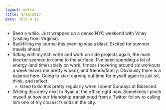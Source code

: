 ```yaml
---
layout: entry
title: 4/16/2017
date: 2017-4-16
---
```


- Been a while. Just wrapped up a dense NYC weekend with Vinay (visiting from Virginia).
- Backfilling my journal this evening was a blast. Excited for summer travels ahead.
- Sitting with my itch write and work on side projects again, the main blocker seemed to come to the surface. I’ve been spending a lot of energy (and time) solely on work, fitness (hovering around six workouts a week leaves me pretty wiped), and friends/family. Obviously there is a balance here. Going to start carving out time for myself again to just sit, think, and reflect.
    - Used to do this pretty regularly when I spent Sundays at Balanced.
- Writing this entry next to Ryan at the office right now. Sometimes I pinch myself at how our friendship transitioned from a Twitter follow to calling him one of my closest friends in the city.
